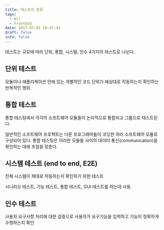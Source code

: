 ```yaml
---
title: 테스트의 종류
tags:
  - All
  - FrontEnd
date: 2017-07-01 18:42:43
draft: false
info: false
---
```


테스트는 규모에 따라 단위, 통합, 시스템, 인수 4가지의 테스트로 나뉜다.

## 단위 테스트

모듈이나 애플리케이션 안에 있는 개별적인 코드 단위가 예상대로 작동하는지 확인하는 반복적인 행위.

## 통합 테스트

통합 테스팅에서 각각의 소프트웨어 모듈들이 논리적으로 통합되고 그룹으로 테스트된다.

일반적인 소프트웨어 프로젝트는 다른 프로그래머들이 코딩한 여러 소프트웨어 모듈로 구성되어 있다.
통합 테스팅은 이러한 모듈들 사이의 데이터 통신(communication)을 확인하는 데에 초점을 맞춘다.

## 시스템 테스트 (end to end, E2E)

전체 시스템이 제대로 작동하는지 확인하기 위한 테스트

시나리오 테스트, 기능 테스트, 통합 테스트, GUI 테스트를 하는데 사용.

## 인수 테스트

사용자 요구사항 처리에 대한 검증으로 사용자가 요구기능을 입력하고 기능이 정확하게 수행하는지 확인
